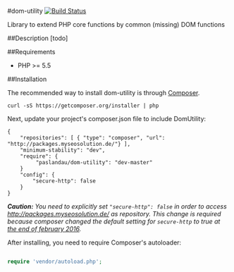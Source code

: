 #dom-utility
[![Build Status](https://travis-ci.org/paslandau/dom-utility.svg?branch=master)](https://travis-ci.org/paslandau/dom-utility)

Library to extend PHP core functions by common (missing) DOM functions

##Description
[todo]

##Requirements

- PHP >= 5.5

##Installation

The recommended way to install dom-utility is through [Composer](http://getcomposer.org/).

    curl -sS https://getcomposer.org/installer | php

Next, update your project's composer.json file to include DomUtility:

    {
        "repositories": [ { "type": "composer", "url": "http://packages.myseosolution.de/"} ],
        "minimum-stability": "dev",
        "require": {
             "paslandau/dom-utility": "dev-master"
        }
        "config": {
            "secure-http": false
        }
    }

_**Caution:** You need to explicitly set `"secure-http": false` in order to access http://packages.myseosolution.de/ as repository. 
This change is required because composer changed the default setting for `secure-http` to true at [the end of february 2016](https://github.com/composer/composer/commit/cb59cf0c85e5b4a4a4d5c6e00f827ac830b54c70#diff-c26d84d5bc3eed1fec6a015a8fc0e0a7L55)._


After installing, you need to require Composer's autoloader:
```php

require 'vendor/autoload.php';
```